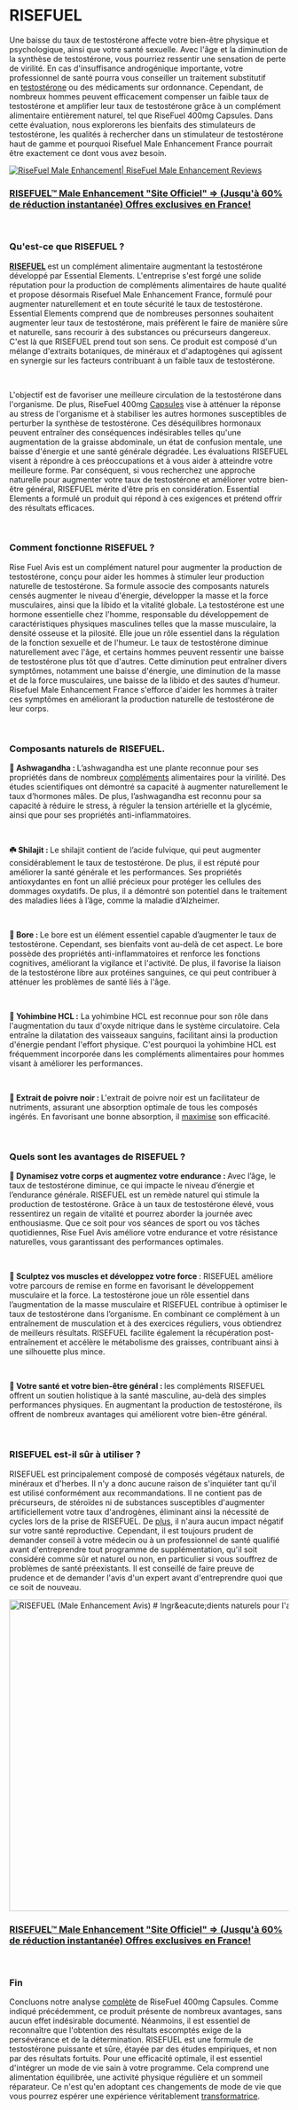 # RISEFUEL

<p>Une baisse du taux de testost&eacute;rone affecte votre bien-&ecirc;tre physique et psychologique, ainsi que votre sant&eacute; sexuelle. Avec l'&acirc;ge et la diminution de la synth&egrave;se de testost&eacute;rone, vous pourriez ressentir une sensation de perte de virilit&eacute;. En cas d'insuffisance androg&eacute;nique importante, votre professionnel de sant&eacute; pourra vous conseiller un traitement substitutif en&nbsp;<a href="https://sizemdplusmalegummies.com/">testost&eacute;rone</a>&nbsp;ou des m&eacute;dicaments sur ordonnance. Cependant, de nombreux hommes peuvent efficacement compenser un faible taux de testost&eacute;rone et amplifier leur taux de testost&eacute;rone gr&acirc;ce &agrave; un compl&eacute;ment alimentaire enti&egrave;rement naturel, tel que RiseFuel 400mg Capsules. Dans cette &eacute;valuation, nous explorerons les bienfaits des stimulateurs de testost&eacute;rone, les qualit&eacute;s &agrave; rechercher dans un stimulateur de testost&eacute;rone haut de gamme et pourquoi Risefuel Male Enhancement France pourrait &ecirc;tre exactement ce dont vous avez besoin.</p>
<p><a href="https://academly.org/recommends/risefuel/"><img src="https://www.gncpedia.com/wp-content/uploads/2025/09/RiseFuel-Male-Enhancement.png" alt="RiseFuel Male Enhancement| RiseFuel Male Enhancement Reviews" border="0" /></a></p>
<h3><strong><a href="https://academly.org/recommends/risefuel/"><u>RISEFUEL&trade; Male Enhancement "Site Officiel" =&gt; (Jusqu'&agrave; 60% de r&eacute;duction instantan&eacute;e) Offres exclusives en France!</u></a></strong></h3>
<p>&nbsp;</p>
<h3><strong>Qu'est-ce que RISEFUEL ?</strong></h3>
<p><strong><a href="https://risefuelmale.fr/">RISEFUEL</a></strong><strong>&nbsp;</strong>est un compl&eacute;ment alimentaire augmentant la testost&eacute;rone d&eacute;velopp&eacute; par Essential Elements. L'entreprise s'est forg&eacute; une solide r&eacute;putation pour la production de compl&eacute;ments alimentaires de haute qualit&eacute; et propose d&eacute;sormais Risefuel Male Enhancement France, formul&eacute; pour augmenter naturellement et en toute s&eacute;curit&eacute; le taux de testost&eacute;rone. Essential Elements comprend que de nombreuses personnes souhaitent augmenter leur taux de testost&eacute;rone, mais pr&eacute;f&egrave;rent le faire de mani&egrave;re s&ucirc;re et naturelle, sans recourir &agrave; des substances ou pr&eacute;curseurs dangereux. C'est l&agrave; que RISEFUEL prend tout son sens. Ce produit est compos&eacute; d'un m&eacute;lange d'extraits botaniques, de min&eacute;raux et d'adaptog&egrave;nes qui agissent en synergie sur les facteurs contribuant &agrave; un faible taux de testost&eacute;rone.</p>
<p>&nbsp;</p>
<p>L'objectif est de favoriser une meilleure circulation de la testost&eacute;rone dans l'organisme. De plus, RiseFuel 400mg&nbsp;<a href="https://theneuroxen.com/">Capsules</a>&nbsp;vise &agrave; att&eacute;nuer la r&eacute;ponse au stress de l'organisme et &agrave; stabiliser les autres hormones susceptibles de perturber la synth&egrave;se de testost&eacute;rone. Ces d&eacute;s&eacute;quilibres hormonaux peuvent entra&icirc;ner des cons&eacute;quences ind&eacute;sirables telles qu'une augmentation de la graisse abdominale, un &eacute;tat de confusion mentale, une baisse d'&eacute;nergie et une sant&eacute; g&eacute;n&eacute;rale d&eacute;grad&eacute;e. Les &eacute;valuations RISEFUEL visent &agrave; r&eacute;pondre &agrave; ces pr&eacute;occupations et &agrave; vous aider &agrave; atteindre votre meilleure forme. Par cons&eacute;quent, si vous recherchez une approche naturelle pour augmenter votre taux de testost&eacute;rone et am&eacute;liorer votre bien-&ecirc;tre g&eacute;n&eacute;ral, RISEFUEL m&eacute;rite d'&ecirc;tre pris en consid&eacute;ration. Essential Elements a formul&eacute; un produit qui r&eacute;pond &agrave; ces exigences et pr&eacute;tend offrir des r&eacute;sultats efficaces.</p>
<p>&nbsp;</p>
<h3><strong>Comment fonctionne RISEFUEL ?</strong></h3>
<p>Rise Fuel Avis est un compl&eacute;ment naturel pour augmenter la production de testost&eacute;rone, con&ccedil;u pour aider les hommes &agrave; stimuler leur production naturelle de testost&eacute;rone. Sa formule associe des composants naturels cens&eacute;s augmenter le niveau d'&eacute;nergie, d&eacute;velopper la masse et la force musculaires, ainsi que la libido et la vitalit&eacute; globale. La testost&eacute;rone est une hormone essentielle chez l'homme, responsable du d&eacute;veloppement de caract&eacute;ristiques physiques masculines telles que la masse musculaire, la densit&eacute; osseuse et la pilosit&eacute;. Elle joue un r&ocirc;le essentiel dans la r&eacute;gulation de la fonction sexuelle et de l'humeur. Le taux de testost&eacute;rone diminue naturellement avec l'&acirc;ge, et certains hommes peuvent ressentir une baisse de testost&eacute;rone plus t&ocirc;t que d'autres. Cette diminution peut entra&icirc;ner divers sympt&ocirc;mes, notamment une baisse d'&eacute;nergie, une diminution de la masse et de la force musculaires, une baisse de la libido et des sautes d'humeur. Risefuel Male Enhancement France s'efforce d'aider les hommes &agrave; traiter ces sympt&ocirc;mes en am&eacute;liorant la production naturelle de testost&eacute;rone de leur corps.</p>
<p>&nbsp;</p>
<h3><strong>Composants naturels de RISEFUEL.</strong></h3>
<p><strong>🍁 Ashwagandha&nbsp;:&nbsp;</strong>L&rsquo;ashwagandha est une plante reconnue pour ses propri&eacute;t&eacute;s dans de nombreux&nbsp;<a href="https://gymniatablets.com/">compl&eacute;ments</a>&nbsp;alimentaires pour la virilit&eacute;. Des &eacute;tudes scientifiques ont d&eacute;montr&eacute; sa capacit&eacute; &agrave; augmenter naturellement le taux d&rsquo;hormones m&acirc;les. De plus, l&rsquo;ashwagandha est reconnu pour sa capacit&eacute; &agrave; r&eacute;duire le stress, &agrave; r&eacute;guler la tension art&eacute;rielle et la glyc&eacute;mie, ainsi que pour ses propri&eacute;t&eacute;s anti-inflammatoires.</p>
<p>&nbsp;</p>
<p><strong>☘️ Shilajit&nbsp;:&nbsp;</strong>Le shilajit contient de l&rsquo;acide fulvique, qui peut augmenter consid&eacute;rablement le taux de testost&eacute;rone. De plus, il est r&eacute;put&eacute; pour am&eacute;liorer la sant&eacute; g&eacute;n&eacute;rale et les performances. Ses propri&eacute;t&eacute;s antioxydantes en font un alli&eacute; pr&eacute;cieux pour prot&eacute;ger les cellules des dommages oxydatifs. De plus, il a d&eacute;montr&eacute; son potentiel dans le traitement des maladies li&eacute;es &agrave; l&rsquo;&acirc;ge, comme la maladie d&rsquo;Alzheimer.</p>
<p>&nbsp;</p>
<p><strong>🌱 Bore&nbsp;:&nbsp;</strong>Le bore est un &eacute;l&eacute;ment essentiel capable d&rsquo;augmenter le taux de testost&eacute;rone. Cependant, ses bienfaits vont au-del&agrave; de cet aspect. Le bore poss&egrave;de des propri&eacute;t&eacute;s anti-inflammatoires et renforce les fonctions cognitives, am&eacute;liorant la vigilance et l'activit&eacute;. De plus, il favorise la liaison de la testost&eacute;rone libre aux prot&eacute;ines sanguines, ce qui peut contribuer &agrave; att&eacute;nuer les probl&egrave;mes de sant&eacute; li&eacute;s &agrave; l'&acirc;ge.</p>
<p>&nbsp;</p>
<p><strong>🌿 Yohimbine HCL&nbsp;:</strong>&nbsp;La yohimbine HCL est reconnue pour son r&ocirc;le dans l'augmentation du taux d'oxyde nitrique dans le syst&egrave;me circulatoire. Cela entra&icirc;ne la dilatation des vaisseaux sanguins, facilitant ainsi la production d'&eacute;nergie pendant l'effort physique. C'est pourquoi la yohimbine HCL est fr&eacute;quemment incorpor&eacute;e dans les compl&eacute;ments alimentaires pour hommes visant &agrave; am&eacute;liorer les performances.</p>
<p>&nbsp;</p>
<p><strong>🌸 Extrait de poivre noir&nbsp;:&nbsp;</strong>L'extrait de poivre noir est un facilitateur de nutriments, assurant une absorption optimale de tous les compos&eacute;s ing&eacute;r&eacute;s. En favorisant une bonne absorption, il&nbsp;<a href="https://leava.org.uk/">maximise</a>&nbsp;son efficacit&eacute;.</p>
<p>&nbsp;</p>
<h3><strong>Quels sont les avantages de RISEFUEL ?</strong></h3>
<p><strong>🔗 Dynamisez votre corps et augmentez votre endurance&nbsp;:&nbsp;</strong>Avec l&rsquo;&acirc;ge, le taux de testost&eacute;rone diminue, ce qui impacte le niveau d&rsquo;&eacute;nergie et l&rsquo;endurance g&eacute;n&eacute;rale. RISEFUEL est un rem&egrave;de naturel qui stimule la production de testost&eacute;rone. Gr&acirc;ce &agrave; un taux de testost&eacute;rone &eacute;lev&eacute;, vous ressentirez un regain de vitalit&eacute; et pourrez aborder la journ&eacute;e avec enthousiasme. Que ce soit pour vos s&eacute;ances de sport ou vos t&acirc;ches quotidiennes, Rise Fuel Avis am&eacute;liore votre endurance et votre r&eacute;sistance naturelles, vous garantissant des performances optimales.</p>
<p>&nbsp;</p>
<p><strong>🔗 Sculptez vos muscles et d&eacute;veloppez votre force&nbsp;</strong>: RISEFUEL am&eacute;liore votre parcours de remise en forme en favorisant le d&eacute;veloppement musculaire et la force. La testost&eacute;rone joue un r&ocirc;le essentiel dans l&rsquo;augmentation de la masse musculaire et RISEFUEL contribue &agrave; optimiser le taux de testost&eacute;rone dans l&rsquo;organisme. En combinant ce compl&eacute;ment &agrave; un entra&icirc;nement de musculation et &agrave; des exercices r&eacute;guliers, vous obtiendrez de meilleurs r&eacute;sultats. RISEFUEL facilite &eacute;galement la r&eacute;cup&eacute;ration post-entra&icirc;nement et acc&eacute;l&egrave;re le m&eacute;tabolisme des graisses, contribuant ainsi &agrave; une silhouette plus mince.</p>
<p>&nbsp;</p>
<p><strong>🔗 Votre sant&eacute; et votre bien-&ecirc;tre g&eacute;n&eacute;ral&nbsp;:&nbsp;</strong>les compl&eacute;ments RISEFUEL offrent un soutien holistique &agrave; la sant&eacute; masculine, au-del&agrave; des simples performances physiques. En augmentant la production de testost&eacute;rone, ils offrent de nombreux avantages qui am&eacute;liorent votre bien-&ecirc;tre g&eacute;n&eacute;ral.</p>
<p>&nbsp;</p>
<h3><strong>RISEFUEL est-il s&ucirc;r &agrave; utiliser ?</strong></h3>
<p>RISEFUEL est principalement compos&eacute; de compos&eacute;s v&eacute;g&eacute;taux naturels, de min&eacute;raux et d'herbes. Il n'y a donc aucune raison de s'inqui&eacute;ter tant qu'il est utilis&eacute; conform&eacute;ment aux recommandations. Il ne contient pas de pr&eacute;curseurs, de st&eacute;ro&iuml;des ni de substances susceptibles d'augmenter artificiellement votre taux d'androg&egrave;nes, &eacute;liminant ainsi la n&eacute;cessit&eacute; de cycles lors de la prise de RISEFUEL. De&nbsp;<a href="https://harmonywave.net/">plus</a>, il n'aura aucun impact n&eacute;gatif sur votre sant&eacute; reproductive. Cependant, il est toujours prudent de demander conseil &agrave; votre m&eacute;decin ou &agrave; un professionnel de sant&eacute; qualifi&eacute; avant d'entreprendre tout programme de suppl&eacute;mentation, qu'il soit consid&eacute;r&eacute; comme s&ucirc;r et naturel ou non, en particulier si vous souffrez de probl&egrave;mes de sant&eacute; pr&eacute;existants. Il est conseill&eacute; de faire preuve de prudence et de demander l'avis d'un expert avant d'entreprendre quoi que ce soit de nouveau.</p>
<p><a href="https://academly.org/recommends/risefuel/"><img src="https://d1vj3m3urlgav2.cloudfront.net/blogImages/1755702563015-1690-'''1.webp" alt="RISEFUEL (Male Enhancement Avis) # Ingr&amp;eacute;dients naturels pour l'am&amp;eacute;lioration  masculine et prix &amp;agrave; vendre" width="895" height="562" border="0" /></a></p>
<h3><strong><a href="https://academly.org/recommends/risefuel/"><u>RISEFUEL&trade; Male Enhancement "Site Officiel" =&gt; (Jusqu'&agrave; 60% de r&eacute;duction instantan&eacute;e) Offres exclusives en France!</u></a></strong></h3>
<p>&nbsp;</p>
<h3><strong>Fin</strong></h3>
<p>Concluons notre analyse&nbsp;<a href="https://vitaflowblood.com/">compl&egrave;te</a>&nbsp;de RiseFuel 400mg Capsules. Comme indiqu&eacute; pr&eacute;c&eacute;demment, ce produit pr&eacute;sente de nombreux avantages, sans aucun effet ind&eacute;sirable document&eacute;. N&eacute;anmoins, il est essentiel de reconna&icirc;tre que l'obtention des r&eacute;sultats escompt&eacute;s exige de la pers&eacute;v&eacute;rance et de la d&eacute;termination. RISEFUEL est une formule de testost&eacute;rone puissante et s&ucirc;re, &eacute;tay&eacute;e par des &eacute;tudes empiriques, et non par des r&eacute;sultats fortuits. Pour une efficacit&eacute; optimale, il est essentiel d'int&eacute;grer un mode de vie sain &agrave; votre programme. Cela comprend une alimentation &eacute;quilibr&eacute;e, une activit&eacute; physique r&eacute;guli&egrave;re et un sommeil r&eacute;parateur. Ce n'est qu'en adoptant ces changements de mode de vie que vous pourrez esp&eacute;rer une exp&eacute;rience v&eacute;ritablement&nbsp;<a href="https://blog.mycareindia.co.in/risefuel-rapport-sur-les-capsules-bienfaits-pour-la-sante-ingredients-prix-et-meilleures-offres-en-2025/">transformatrice</a>.</p>
